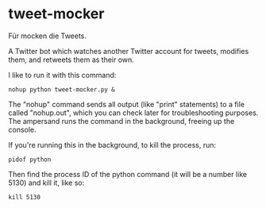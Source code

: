 tweet-mocker
============

Für mocken die Tweets.

A Twitter bot which watches another Twitter account for tweets, modifies them, and retweets them as their own.

I like to run it with this command:

    nohup python tweet-mocker.py &
    
The "nohup" command sends all output (like "print" statements) to a file called "nohup.out", which you can check later for troubleshooting purposes. The ampersand runs the command in the background, freeing up the console.

If you're running this in the background, to kill the process, run:

    pidof python
    
Then find the process ID of the python command (it will be a number like 5130) and kill it, like so:

    kill 5130
